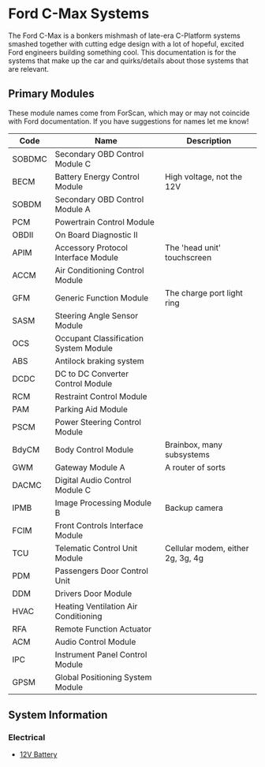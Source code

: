 # Ford C-Max Systems

The Ford C-Max is a bonkers mishmash of late-era C-Platform systems smashed together with cutting edge design with a lot of hopeful, excited Ford engineers building something cool. This documentation is for the systems that make up the car and quirks/details about those systems that are relevant.

## Primary Modules

These module names come from ForScan, which may or may not coincide with Ford documentation. If you have suggestions for names let me know!

| Code   | Name                                  | Description                       |
| ------ | ------------------------------------- | --------------------------------- |
| SOBDMC | Secondary OBD Control Module C        |                                   |
| BECM   | Battery Energy Control Module         | High voltage, not the 12V         |
| SOBDM  | Secondary OBD Control Module A        |                                   |
| PCM    | Powertrain Control Module             |                                   |
| OBDII  | On Board Diagnostic II                |                                   |
| APIM   | Accessory Protocol Interface Module   | The 'head unit' touchscreen       |
| ACCM   | Air Conditioning Control Module       |                                   |
| GFM    | Generic Function Module               | The charge port light ring        |
| SASM   | Steering Angle Sensor Module          |                                   |
| OCS    | Occupant Classification System Module |                                   |
| ABS    | Antilock braking system               |                                   |
| DCDC   | DC to DC Converter Control Module     |                                   |
| RCM    | Restraint Control Module              |                                   |
| PAM    | Parking Aid Module                    |                                   |
| PSCM   | Power Steering Control Module         |                                   |
| BdyCM  | Body Control Module                   | Brainbox, many subsystems         |
| GWM    | Gateway Module A                      | A router of sorts                 |
| DACMC  | Digital Audio Control Module C        |                                   |
| IPMB   | Image Processing Module B             | Backup camera                     |
| FCIM   | Front Controls Interface Module       |                                   |
| TCU    | Telematic Control Unit Module         | Cellular modem, either 2g, 3g, 4g |
| PDM    | Passengers Door Control Unit          |                                   |
| DDM    | Drivers Door Module                   |                                   |
| HVAC   | Heating Ventilation Air Conditioning  |                                   |
| RFA    | Remote Function Actuator              |                                   |
| ACM    | Audio Control Module                  |                                   |
| IPC    | Instrument Panel Control Module       |                                   |
| GPSM   | Global Positioning System Module      |                                   |

## System Information

### Electrical

* [12V Battery](./electrical/low_voltage_battery.md)
